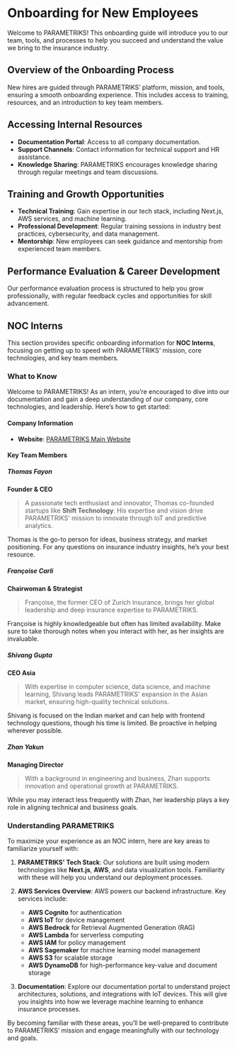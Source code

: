 # Onboarding for New Employees

Welcome to PARAMETRIKS! This onboarding guide will introduce you to our team, tools, and processes to help you succeed and understand the value we bring to the insurance industry.

## Overview of the Onboarding Process

New hires are guided through PARAMETRIKS’ platform, mission, and tools, ensuring a smooth onboarding experience. This includes access to training, resources, and an introduction to key team members.

## Accessing Internal Resources

- **Documentation Portal**: Access to all company documentation.
- **Support Channels**: Contact information for technical support and HR assistance.
- **Knowledge Sharing**: PARAMETRIKS encourages knowledge sharing through regular meetings and team discussions.

## Training and Growth Opportunities

- **Technical Training**: Gain expertise in our tech stack, including Next.js, AWS services, and machine learning.
- **Professional Development**: Regular training sessions in industry best practices, cybersecurity, and data management.
- **Mentorship**: New employees can seek guidance and mentorship from experienced team members.

## Performance Evaluation & Career Development

Our performance evaluation process is structured to help you grow professionally, with regular feedback cycles and opportunities for skill advancement.

## NOC Interns

This section provides specific onboarding information for **NOC Interns**, focusing on getting up to speed with PARAMETRIKS’ mission, core technologies, and key team members.

### What to Know

Welcome to PARAMETRIKS! As an intern, you’re encouraged to dive into our documentation and gain a deep understanding of our company, core technologies, and leadership. Here’s how to get started:

#### Company Information

- **Website**: [PARAMETRIKS Main Website](https://www.parametriks.io/)

#### Key Team Members

##### Thomas Fayon

**Founder & CEO**

> A passionate tech enthusiast and innovator, Thomas co-founded startups like **Shift Technology**. His expertise and vision drive PARAMETRIKS' mission to innovate through IoT and predictive analytics.

Thomas is the go-to person for ideas, business strategy, and market positioning. For any questions on insurance industry insights, he’s your best resource.

##### Françoise Carli

**Chairwoman & Strategist**

> Françoise, the former CEO of Zurich Insurance, brings her global leadership and deep insurance expertise to PARAMETRIKS.

Françoise is highly knowledgeable but often has limited availability. Make sure to take thorough notes when you interact with her, as her insights are invaluable.

##### Shivang Gupta

**CEO Asia**

> With expertise in computer science, data science, and machine learning, Shivang leads PARAMETRIKS' expansion in the Asian market, ensuring high-quality technical solutions.

Shivang is focused on the Indian market and can help with frontend technology questions, though his time is limited. Be proactive in helping wherever possible.

##### Zhan Yakun

**Managing Director**

> With a background in engineering and business, Zhan supports innovation and operational growth at PARAMETRIKS.

While you may interact less frequently with Zhan, her leadership plays a key role in aligning technical and business goals.

### Understanding PARAMETRIKS

To maximize your experience as an NOC intern, here are key areas to familiarize yourself with:

1. **PARAMETRIKS' Tech Stack**: Our solutions are built using modern technologies like **Next.js**, **AWS**, and data visualization tools. Familiarity with these will help you understand our deployment processes.

2. **AWS Services Overview**: AWS powers our backend infrastructure. Key services include:

   - **AWS Cognito** for authentication
   - **AWS IoT** for device management
   - **AWS Bedrock** for Retrieval Augmented Generation (RAG)
   - **AWS Lambda** for serverless computing
   - **AWS IAM** for policy management
   - **AWS Sagemaker** for machine learning model management
   - **AWS S3** for scalable storage
   - **AWS DynamoDB** for high-performance key-value and document storage

3. **Documentation**: Explore our documentation portal to understand project architectures, solutions, and integrations with IoT devices. This will give you insights into how we leverage machine learning to enhance insurance processes.

By becoming familiar with these areas, you’ll be well-prepared to contribute to PARAMETRIKS’ mission and engage meaningfully with our technology and goals.
